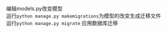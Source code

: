 编辑models.py改变模型 <br>
运行```python manage.py makemigrations```为模型的改变生成迁移文件<br>
运行```python manage.py migrate``` 应用数据库迁移
